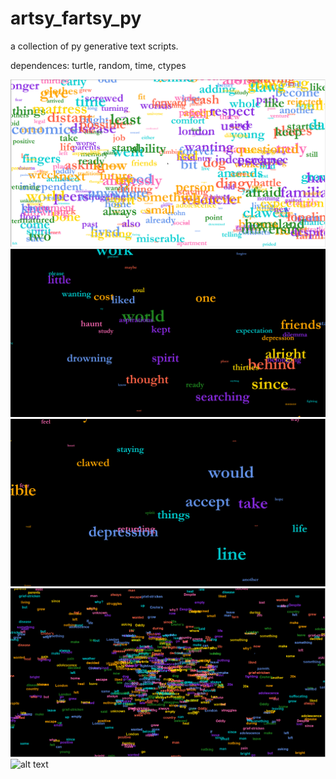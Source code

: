 # artsy_fartsy_py
a collection of py generative text scripts.

dependences: turtle, random, time, ctypes


![alt text](https://github.com/vslgrf86/artsy_fartsy_py/blob/main/1.png?raw=true)
![alt text](https://github.com/vslgrf86/artsy_fartsy_py/blob/main/2.png?raw=true)
![alt text](https://github.com/vslgrf86/artsy_fartsy_py/blob/main/2a.png?raw=true)
![alt text](https://github.com/vslgrf86/artsy_fartsy_py/blob/main/5.png?raw=true)
![alt text](https://github.com/vslgrf86/artsy_fartsy_py/blob/main/5a.png?raw=true)
